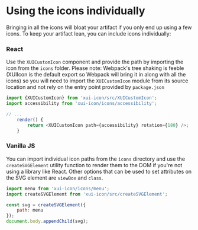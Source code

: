 Using the icons individually
============================

Bringing in all the icons will bloat your artifact if you only end up using a few icons. To keep your artifact lean,
you can include icons individually:

### React

Use the `XUICustomIcon` component and provide the path by importing the icon from the `icons` folder.
Please note: Webpack's tree shaking is feeble (XUIIcon is the default export so Webpack will bring it in along with all the icons) 
so you will need to import the `XUICustomIcon` module from its source location and not rely on the entry point provided by `package.json`

```js
import {XUICustomIcon} from 'xui-icon/src/XUICustomIcon';
import accessibility from 'xui-icon/icons/accessibility';

// ...
    render() {
        return <XUICustomIcon path={accessibility} rotation={180} />;    
    }
```

### Vanilla JS

You can import individual icon paths from the `icons` directory and use the `createSVGElement` utility function to render them to the DOM if you're not using a library like React.
Other options that can be used to set attributes on the SVG element are `viewBox` and `class`.

```js
import menu from 'xui-icon/icons/menu';
import createSVGElement from 'xui-icon/src/createSVGElement';

const svg = createSVGElement({
	path: menu
});
document.body.appendChild(svg);
```
